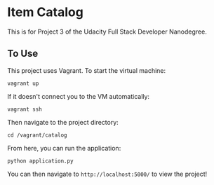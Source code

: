Item Catalog
===============

This is for Project 3 of the Udacity Full Stack Developer Nanodegree.


To Use
----------

This project uses Vagrant. To start the virtual machine:

    vagrant up

If it doesn't connect you to the VM automatically:

    vagrant ssh

Then navigate to the project directory:

    cd /vagrant/catalog

From here, you can run the application:

    python application.py

You can then navigate to `http://localhost:5000/` to view the project!
